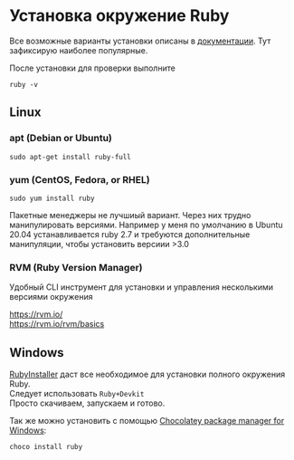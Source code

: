 # Установка окружение Ruby

Все возможные варианты установки описаны в [документации](https://www.ruby-lang.org/en/documentation/installation/). Тут зафиксирую наиболее популярные.

После установки для проверки выполните
```
ruby -v
```

## Linux
### apt (Debian or Ubuntu)
```
sudo apt-get install ruby-full
```

### yum (CentOS, Fedora, or RHEL)
```
sudo yum install ruby
```

Пакетные менеджеры не лучшиый вариант. Через них трудно манипулировать версиями. Например у меня по умолчанию в Ubuntu 20.04 устанавливается ruby 2.7 и требуются дополнительные манипуляции, чтобы установить версиии >3.0

### RVM (Ruby Version Manager)

Удобный CLI инструмент для установки и управления несколькими версиями окружения

https://rvm.io/ \
https://rvm.io/rvm/basics


## Windows
[RubyInstaller](https://rubyinstaller.org/downloads/) даст все необходимое для установки полного окружения Ruby. \
Следует использовать `Ruby+Devkit` \
Просто скачиваем, запускаем и готово.

Так же можно установить с помощью [Chocolatey package manager for Windows](https://chocolatey.org/install):

```bash
choco install ruby
```